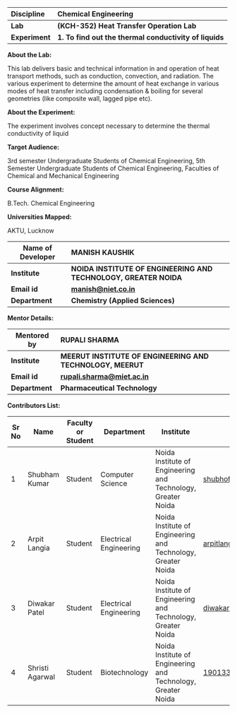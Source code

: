 | **Discipline** | **Chemical Engineering** |
| :-- | :-- |
| **Lab** | **(KCH-352) Heat Transfer Operation Lab** |
| **Experiment** | **1. To find out the thermal conductivity of liquids** |

**About the Lab:**

This lab delivers basic and technical information in and operation of heat transport methods, such as conduction, convection, and radiation. The various experiment to determine the amount of heat exchange in various modes of heat transfer including condensation & boiling for several geometries (like composite wall, lagged pipe etc).

**About the Experiment:**

The experiment involves concept necessary to determine the thermal conductivity of liquid

**Target Audience:**

3rd semester Undergraduate Students of Chemical Engineering, 5th Semester Undergraduate Students of Chemical Engineering, Faculties of Chemical and Mechanical Engineering 

**Course Alignment:**

B.Tech. Chemical Engineering

**Universities Mapped:**

AKTU, Lucknow

| **Name of Developer** | **MANISH KAUSHIK** |
| --- | :-- |
| **Institute** | **NOIDA INSTITUTE OF ENGINEERING AND TECHNOLOGY, GREATER NOIDA** |
| **Email id** | [**manish@niet.co.in**](mailto:manish@niet.co.in) |
| **Department** | **Chemistry (Applied Sciences)** |

**Mentor Details:**

| **Mentored by** | **RUPALI SHARMA** |
| --- | :-- |
| **Institute** | **MEERUT INSTITUTE OF ENGINEERING AND TECHNOLOGY, MEERUT** |
| **Email id** | [**rupali.sharma@miet.ac.in**](mailto:rupali.sharma@miet.ac.in) |
| **Department** | **Pharmaceutical Technology** |

**Contributors List:**

| **Sr No** | **Name** | **Faculty or Student** | **Department** | **Institute** | **Email id** |
| --- | --- | --- | --- | --- | --- |
| 1 | Shubham Kumar | Student | Computer Science | Noida Institute of Engineering and Technology, Greater Noida | shubhofficial1@gmail.com |
| 2 | Arpit Langia | Student | Electrical Engineering | Noida Institute of Engineering and Technology, Greater Noida | arpitlangia2328@gmail.com |
| 3 | Diwakar Patel | Student | Electrical Engineering | Noida Institute of Engineering and Technology, Greater Noida | diwakarpatelsatya@gmail.com |
| 4 | Shristi Agarwal | Student | Biotechnology | Noida Institute of Engineering and Technology, Greater Noida | 1901330540039@niet.co.in |
